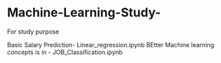 # Machine-Learning-Study-
For study purpose

Basic Salary Prediction- Linear_regression.ipynb 
BEtter Machine learning concepts is in - JOB_Classification.ipynb

